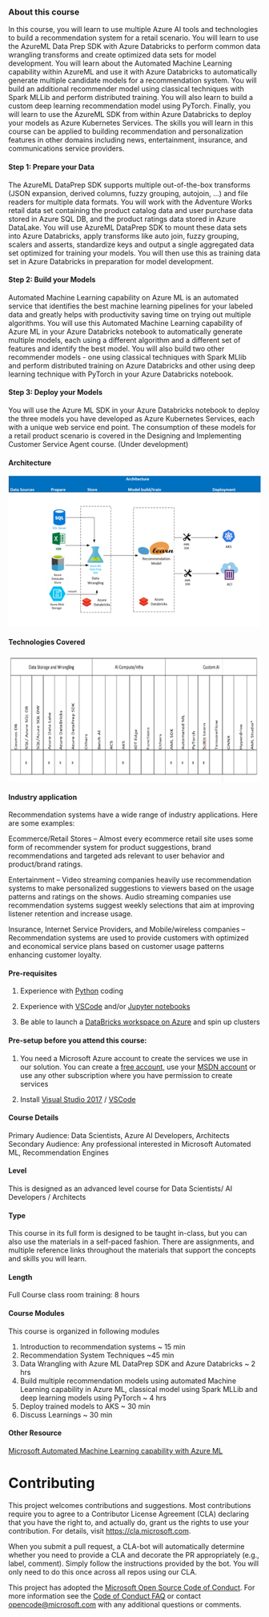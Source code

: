 ### About this course
In this course, you will learn to use multiple Azure AI tools and technologies to build a recommendation system for a retail scenario.  You will learn to use the AzureML Data Prep SDK with Azure Databricks to perform common data wrangling transforms and create optimized data sets for model development.  You will learn about the Automated Machine Learning capability within AzureML and use it with Azure Databricks to automatically generate multiple candidate models for a recommendation system. You will build an additional recommender model using classical techniques with Spark MLLib and perform distributed training. You will also learn to build a custom deep learning recommendation model using PyTorch.  Finally, you will learn to use the AzureML SDK from within Azure Databricks to deploy your models as Azure Kubernetes Services.
The skills you will learn in this course can be applied to building recommendation and personalization features in other domains including news, entertainment, insurance, and communications service providers.   

#### Step 1: Prepare your Data
The AzureML DataPrep SDK supports multiple out-of-the-box transforms (JSON expansion, derived columns, fuzzy grouping, autojoin, …) and file readers for multiple data formats.  You will work with the Adventure Works retail data set  containing the product catalog data and user purchase data stored in Azure SQL DB, and the product ratings data stored in Azure DataLake.  You will use AzureML DataPrep SDK to mount these data sets into Azure Databricks, apply transforms like auto join, fuzzy grouping, scalers and asserts, standardize keys and output a single aggregated data set optimized for training your models.  You will then use this as training data set in Azure Databricks in preparation for model development.

#### Step 2: Build your Models 
Automated Machine Learning  capability on Azure ML is an automated service that identifies the best machine learning pipelines for your labeled data and greatly helps with productivity saving time on trying out multiple algorithms. You will use this Automated Machine Learning capability of Azure ML in your Azure Databricks notebook to automatically generate multiple models, each using a different algorithm and a different set of features and identify the best model.
You will also build two other recommender models - one using classical techniques with Spark MLlib and perform distributed training on Azure Databricks and other using deep learning technique with PyTorch in your Azure Databricks notebook.

#### Step 3: Deploy your Models
You will use the Azure ML SDK in your Azure Databricks notebook to deploy the three models you have developed as Azure Kubernetes Services, each with a unique web service end point.  The consumption of these models for a retail product scenario is covered in the Designing and Implementing Customer Service Agent course. (Under development) 

#### Architecture
![Architecture](AMLArchitecture.png)

#### Technologies Covered
![Technology](RSTechnologyMap.png)

#### Industry application

Recommendation systems have a wide range of industry applications. Here are some examples: 

Ecommerce/Retail Stores – Almost every ecommerce retail site uses some form of recommender system for product suggestions, brand recommendations and targeted ads relevant to user behavior and product/brand ratings.

Entertainment – Video streaming companies heavily use recommendation systems to make personalized suggestions to viewers based on the usage patterns and ratings on the shows. Audio streaming companies use recommendation systems suggest weekly selections that aim at improving listener retention and increase usage. 

Insurance, Internet Service Providers, and Mobile/wireless companies – Recommendation systems are used to provide customers with optimized and economical service plans based on customer usage patterns enhancing customer loyalty. 

#### Pre-requisites

1.	Experience with [Python](https://www.edx.org/course/introduction-python-data-science-2#!) coding

2.	Experience with [VSCode](https://code.visualstudio.com/docs/languages/python) and/or [Jupyter notebooks](https://www.datacamp.com/community/tutorials/tutorial-jupyter-notebook)

3.	Be able to launch a [DataBricks workspace on Azure](https://docs.microsoft.com/en-us/azure/azure-databricks/quickstart-create-databricks-workspace-portal) and spin up clusters

#### Pre-setup before you attend this course:
1.	You need a Microsoft Azure account to create the services we use in our solution. You can create a [free account](https://azure.microsoft.com/en-us/free/), use your [MSDN account](https://azure.microsoft.com/en-us/pricing/member-offers/credit-for-visual-studio-subscribers/) or use any other subscription where you have permission to create services

2.	Install [Visual Studio 2017](https://visualstudio.microsoft.com/downloads/?utm_medium=microsoft&utm_source=docs.microsoft.com&utm_campaign=button+cta&utm_content=download+vs2017) /  [VSCode](https://code.visualstudio.com/) 

#### Course Details

Primary Audience: Data Scientists, Azure AI Developers, Architects
Secondary Audience: Any professional interested in Microsoft Automated ML, Recommendation Engines

#### Level
This is designed as an advanced level course for Data Scientists/ AI Developers / Architects

#### Type
This course in its full form is designed to be taught in-class, but you can also use the materials in a self-paced fashion. There are assignments, and multiple reference links throughout the materials that support the concepts and skills you will learn.

#### Length
Full Course class room training:  8 hours

#### Course Modules
This course is organized in following modules
1.	Introduction to recommendation systems ~ 15 min
2.	Recommendation System Techniques ~45 min
3.	Data Wrangling with Azure ML DataPrep SDK and Azure Databricks ~ 2 hrs
4.	Build multiple recommendation models using automated Machine Learning capability in Azure ML, classical model using Spark MLLib and  deep learning models using PyTorch ~ 4 hrs
5.	Deploy trained models to AKS ~ 30 min
6.	Discuss Learnings ~ 30 min

#### Other Resource
[Microsoft Automated Machine Learning capability with Azure ML](https://azure.microsoft.com/en-us/blog/announcing-automated-ml-capability-in-azure-machine-learning/)

# Contributing

This project welcomes contributions and suggestions.  Most contributions require you to agree to a
Contributor License Agreement (CLA) declaring that you have the right to, and actually do, grant us
the rights to use your contribution. For details, visit https://cla.microsoft.com.

When you submit a pull request, a CLA-bot will automatically determine whether you need to provide
a CLA and decorate the PR appropriately (e.g., label, comment). Simply follow the instructions
provided by the bot. You will only need to do this once across all repos using our CLA.

This project has adopted the [Microsoft Open Source Code of Conduct](https://opensource.microsoft.com/codeofconduct/).
For more information see the [Code of Conduct FAQ](https://opensource.microsoft.com/codeofconduct/faq/) or
contact [opencode@microsoft.com](mailto:opencode@microsoft.com) with any additional questions or comments.
